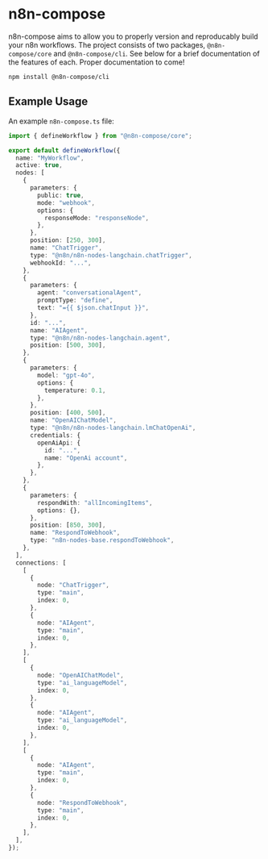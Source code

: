 # n8n-compose

n8n-compose aims to allow you to properly version and reproducably build your n8n workflows. The project consists of two packages, `@n8n-compose/core` and `@n8n-compose/cli`. See below for a brief documentation of the features of each. Proper documentation to come!

```
npm install @n8n-compose/cli
```

## Example Usage

An example `n8n-compose.ts` file:
```ts
import { defineWorkflow } from "@n8n-compose/core";

export default defineWorkflow({
  name: "MyWorkflow",
  active: true,
  nodes: [
    {
      parameters: {
        public: true,
        mode: "webhook",
        options: {
          responseMode: "responseNode",
        },
      },
      position: [250, 300],
      name: "ChatTrigger",
      type: "@n8n/n8n-nodes-langchain.chatTrigger",
      webhookId: "...",
    },
    {
      parameters: {
        agent: "conversationalAgent",
        promptType: "define",
        text: "={{ $json.chatInput }}",
      },
      id: "...",
      name: "AIAgent",
      type: "@n8n/n8n-nodes-langchain.agent",
      position: [500, 300],
    },
    {
      parameters: {
        model: "gpt-4o",
        options: {
          temperature: 0.1,
        },
      },
      position: [400, 500],
      name: "OpenAIChatModel",
      type: "@n8n/n8n-nodes-langchain.lmChatOpenAi",
      credentials: {
        openAiApi: {
          id: "...",
          name: "OpenAi account",
        },
      },
    },
    {
      parameters: {
        respondWith: "allIncomingItems",
        options: {},
      },
      position: [850, 300],
      name: "RespondToWebhook",
      type: "n8n-nodes-base.respondToWebhook",
    },
  ],
  connections: [
    [
      {
        node: "ChatTrigger",
        type: "main",
        index: 0,
      },
      {
        node: "AIAgent",
        type: "main",
        index: 0,
      },
    ],
    [
      {
        node: "OpenAIChatModel",
        type: "ai_languageModel",
        index: 0,
      },
      {
        node: "AIAgent",
        type: "ai_languageModel",
        index: 0,
      },
    ],
    [
      {
        node: "AIAgent",
        type: "main",
        index: 0,
      },
      {
        node: "RespondToWebhook",
        type: "main",
        index: 0,
      },
    ],
  ],
});
```
